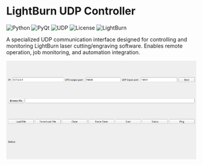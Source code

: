 # LightBurn UDP Controller

![Python](https://img.shields.io/badge/Python-3.8%2B-blue)
![PyQt](https://img.shields.io/badge/PyQt-5.15%2B-green)
![UDP](https://img.shields.io/badge/Protocol-UDP-lightgrey)
![License](https://img.shields.io/badge/License-MIT-yellow)
![LightBurn](https://img.shields.io/badge/Integration-LightBurn-ff69b4)

A specialized UDP communication interface designed for controlling and monitoring LightBurn laser cutting/engraving software. Enables remote operation, job monitoring, and automation integration.

![LightBurn UDP Interface](screenshot.png) <!-- Add your screenshot path here -->
